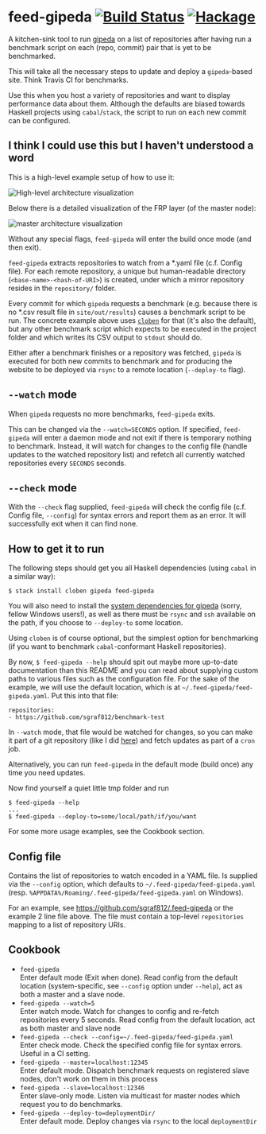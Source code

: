 # feed-gipeda [![Build Status](https://travis-ci.org/sgraf812/feed-gipeda.svg?branch=master)](https://travis-ci.org/sgraf812/feed-gipeda) [![Hackage](https://img.shields.io/hackage/v/feed-gipeda.svg?flat=true)](https://hackage.haskell.org/package/feed-gipeda)

A kitchen-sink tool to run [gipeda](https://hackage.haskell.org/package/gipeda) on a list of repositories after having run a benchmark script on each (repo, commit) pair that is yet to be benchmarked.

This will take all the necessary steps to update and deploy a `gipeda`-based site. Think Travis CI for benchmarks.

Use this when you host a variety of repositories and want to display performance data about them. Although the defaults are biased towards Haskell projects using `cabal`/`stack`, the script to run on each new commit can be configured.

## I think I could use this but I haven't understood a word

This is a high-level example setup of how to use it:

![High-level architecture visualization](https://cdn.rawgit.com/sgraf812/feed-gipeda/master/docs/images/feed-gipeda.svg)

Below there is a detailed visualization of the FRP layer (of the master node):

![master architecture visualization](https://cdn.rawgit.com/sgraf812/feed-gipeda/master/docs/images/master.svg)

Without any special flags, `feed-gipeda` will enter the build once mode (and then exit).

`feed-gipeda` extracts repositories to watch from a \*.yaml file (c.f. Config file). For each remote repository, a unique but human-readable directory (`<base-name>-<hash-of-URI>`) is created, under which a mirror repository resides in the `repository/` folder.

Every commit for which `gipeda` requests a benchmark (e.g. because there is no \*.csv result file in `site/out/results`) causes a benchmark script to be run. The concrete example above uses [`cloben`](https://github.com/sgraf812/cloben) for that (it's also the default), but any other benchmark script which expects to be executed in the project folder and which writes its CSV output to `stdout` should do.

Either after a benchmark finishes or a repository was fetched, `gipeda` is executed for both new commits to benchmark and for producing the website to be deployed via `rsync` to a remote location (`--deploy-to` flag).

## `--watch` mode

When `gipeda` requests no more benchmarks, `feed-gipeda` exits.

This can be changed
via the `--watch=SECONDS` option. If specified, `feed-gipeda` will enter a daemon mode
and not exit if there is temporary nothing to benchmark. Instead, it will watch for
changes to the config file (handle updates to the watched repository list) and refetch
all currently watched repositories every `SECONDS` seconds.

## `--check` mode

With the `--check` flag supplied, `feed-gipeda` will check the config file
(c.f. Config file, `--config`) for syntax errors and report them as an error.
It will successfully exit when it can find none.

## How to get it to run

The following steps should get you all Haskell dependencies (using `cabal` in a similar way):

```
$ stack install cloben gipeda feed-gipeda
```

You will also need to install the [system dependencies for gipeda](https://github.com/nomeata/gipeda#setting-it-up) (sorry, fellow Windows users!), as well as there must be `rsync` and `ssh` available on the path, if
you choose to `--deploy-to` some location.

Using `cloben` is of course optional, but the simplest option for benchmarking (if you want to benchmark `cabal`-conformant Haskell repositories).

By now, `$ feed-gipeda --help` should spit out maybe more up-to-date documentation than this README and you can read about supplying custom paths to various files such as the configuration file. For the sake of the example, we will use the default location, which is at `~/.feed-gipeda/feed-gipeda.yaml`. Put this into that file:

```
repositories:
- https://github.com/sgraf812/benchmark-test
```

In `--watch` mode, that file would be watched for changes, so you can make it part of a git repository (like I did [here](https://github.com/sgraf812/.feed-gipeda)) and fetch updates as part of a `cron` job.

Alternatively, you can run `feed-gipeda` in the default mode (build once) any time you need updates.

Now find yourself a quiet little tmp folder and run
```
$ feed-gipeda --help
...
$ feed-gipeda --deploy-to=some/local/path/if/you/want
```

For some more usage examples, see the Cookbook section.

## Config file

Contains the list of repositories to watch encoded in a YAML file. Is supplied via the `--config` option, which defaults to `~/.feed-gipeda/feed-gipeda.yaml` (resp. `%APPDATA%/Roaming/.feed-gipeda/feed-gipeda.yaml` on Windows).

For an example, see <https://github.com/sgraf812/.feed-gipeda> or the example 2 line file above.
The file must contain a top-level `repositories` mapping to a list of repository URIs.

## Cookbook

- `feed-gipeda`  
Enter default mode (Exit when done). Read config from the default location (system-specific, see `--config` option under `--help`), act as both a master and a slave node.
- `feed-gipeda --watch=5`  
Enter watch mode. Watch for changes to config and re-fetch repositories every 5 seconds. Read config from the default location, act as both master and slave node
- `feed-gipeda --check --config=~/.feed-gipeda/feed-gipeda.yaml`  
Enter check mode. Check the specified config file for syntax errors. Useful in a CI setting.
- `feed-gipeda --master=localhost:12345`  
Enter default mode. Dispatch benchmark requests on registered slave nodes, don't work on them in this process
- `feed-gipeda --slave=localhost:12346`  
Enter slave-only mode. Listen via multicast for master nodes which request you to do benchmarks.
- `feed-gipeda --deploy-to=deploymentDir/`  
Enter default mode. Deploy changes via `rsync` to the local `deploymentDir`
